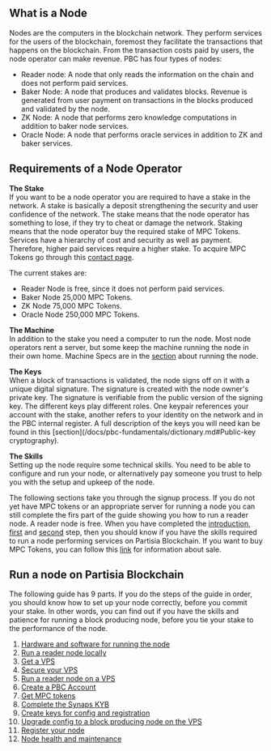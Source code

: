 ## What is a Node
Nodes are the computers in the blockchain network. They perform services for the users of the blockchain, foremost they facilitate the transactions that happens on the blockchain. From the transaction costs paid by users, the node operator can make revenue.
PBC has four types of nodes:

- Reader node: A node that only reads the information on the chain and does not perform paid services.
- Baker Node: A node that produces and validates blocks. Revenue is generated from user payment on transactions in the blocks produced and validated by the node.
- ZK Node: A node that performs zero knowledge computations in addition to baker node services.
- Oracle Node: A node that performs oracle services in addition to ZK and baker services.

## Requirements of a Node Operator
**The Stake**  
If you want to be a node operator you are required to have a stake in the network. A stake is basically a deposit strengthening the security and user confidence of the network. The stake means that the node operator has something to lose, if they try to cheat or damage the network.
Staking means that the node operator buy the required stake of MPC Tokens. Services have a hierarchy of cost and security as well as payment. Therefore, higher paid services require a higher stake. To acquire MPC Tokens go through this [contact page](https://kyc.partisiablockchain.com/).

The current stakes are:

- Reader Node is free, since it does not perform paid services.
- Baker Node 25,000 MPC Tokens.
- ZK Node 75,000 MPC Tokens.
- Oracle Node 250,000 MPC Tokens.

**The Machine**  
In addition to the stake you need a computer to run the node. Most node operators rent a server, but some keep the machine running the node in their own home. Machine Specs are in the [section](/docs/NodeOperations/operator-1-specs.md) about running the node.

**The Keys**  
When a block of transactions is validated, the node signs off on it with a unique digital signature. The signature is created with the node owner's private key. The signature is verifiable from the public version of the signing key. The different keys play different roles. One keypair references your account with the stake, another refers to your identity on the network and in the PBC internal register. A full description of the keys you will need kan be found in this [section](/docs/pbc-fundamentals/dictionary.md#Public-key cryptography).

**The Skills**  
Setting up the node require some technical skills. You need to be able to configure and run your node, or alternatively pay someone you trust to help you with the setup and upkeep of the node.

The following sections take you through the signup process. If you do not yet have MPC tokens or an appropriate server for running a node you can still complete the firs part of the guide showing you how to run a reader node. A reader node is free. When you have completed the [introduction](/docs/NodeOperations/operator-0-introduction.md), [first](/docs/NodeOperations/operator-1-specs.md) and [second](/docs/NodeOperations/operator-2-reader.md) step, then you should know if you have the skills required to run a node performing services on Partisia Blockchain. If you want to buy MPC Tokens, you can follow this [link](https://kyc.partisiablockchain.com/) for information about sale.


## Run a node on Partisia Blockchain

The following guide has 9 parts. If you do the steps of the guide in order, you should know how to set up your node correctly, before you commit your stake. In other words, you can find out if you have the skills and patience for running a block producing node, before you tie your stake to the performance of the node.

1. [Hardware and software for running the node](/docs/NodeOperations/operator-1-specs.md)   
2. [Run a reader node locally](/docs/NodeOperations/operator-2-reader.md)   
3. [Get a VPS](/docs/NodeOperations/operator-3-vps.md)   
4. [Secure your VPS](/docs/NodeOperations/operator-4-security.md)   
5. [Run a reader node on a VPS](/docs/NodeOperations/operator-5-reader-vps.md)  
6. [Create a PBC Account](/docs/NodeOperations/operator-6-create-account.md)    
7. [Get MPC tokens](/docs/NodeOperations/operator-7-get-mpc-tokens.md)   
8. [Complete the Synaps KYB](/docs/NodeOperations/operator-8-synaps.md)   
9. [Create keys for config and registration](/docs/NodeOperations/operator-9-keys.md)   
10. [Upgrade config to a block producing node on the VPS](/docs/NodeOperations/operator-10-bp.md)   
11. [Register your node](/docs/NodeOperations/operator-11-registration.md)   
12. [Node health and maintenance](/docs/NodeOperations/operator-12-node-health.md)   